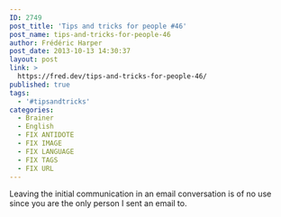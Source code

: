 ```yaml
---
ID: 2749
post_title: 'Tips and tricks for people #46'
post_name: tips-and-tricks-for-people-46
author: Frédéric Harper
post_date: 2013-10-13 14:30:37
layout: post
link: >
  https://fred.dev/tips-and-tricks-for-people-46/
published: true
tags:
  - '#tipsandtricks'
categories:
  - Brainer
  - English
  - FIX ANTIDOTE
  - FIX IMAGE
  - FIX LANGUAGE
  - FIX TAGS
  - FIX URL
---
```

<p>Leaving the initial communication in an email conversation is of no use since you are the only person I sent an email to.</p> 